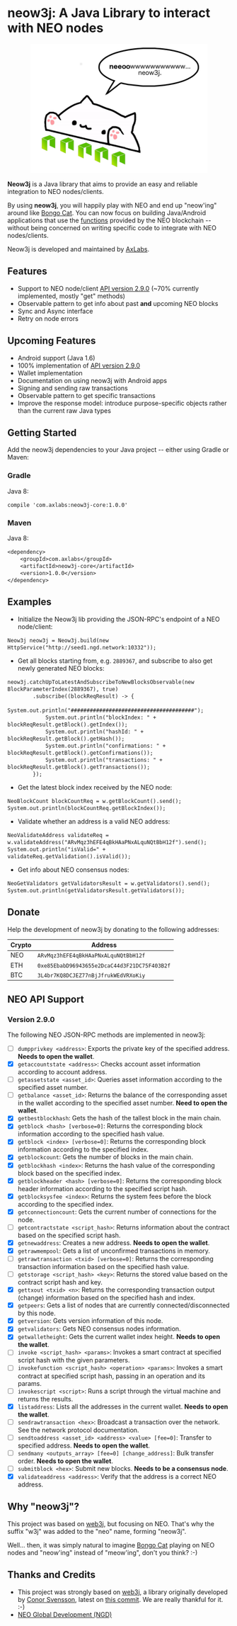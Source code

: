 # neow3j: A Java Library to interact with NEO nodes

<p align="center">
<img src="./images/bongo-cat-neow3j.png" alt="Bongo Cat Neow3j" width="400" height="291" />
</p>

**Neow3j** is a Java library that aims to provide an easy and reliable integration to NEO nodes/clients.

By using **neow3j**, you will happily play with NEO and end up "neow'ing" around like [Bongo Cat](https://knowyourmeme.com/memes/bongo-cat). You can now focus on building Java/Android applications that use the [functions](#NEO-API-Support) provided by the NEO blockchain -- without being concerned on writing specific code to integrate with NEO nodes/clients.

Neow3j is developed and maintained by [AxLabs](https://axlabs.com).

## Features

* Support to NEO node/client [API version 2.9.0](http://docs.neo.org/en-us/node/cli/2.9.0/api.html) (~70% currently implemented, mostly "get" methods)
* Observable pattern to get info about past **and** upcoming NEO blocks
* Sync and Async interface
* Retry on node errors

## Upcoming Features

* Android support (Java 1.6)
* 100% implementation of [API version 2.9.0](http://docs.neo.org/en-us/node/cli/2.9.0/api.html)
* Wallet implementation
* Documentation on using neow3j with Android apps
* Signing and sending raw transactions
* Observable pattern to get specific transactions
* Improve the response model: introduce purpose-specific objects rather than the current raw Java types

## Getting Started

Add the neow3j dependencies to your Java project -- either using Gradle or Maven:

### Gradle

Java 8:

```
compile 'com.axlabs:neow3j-core:1.0.0'
```

### Maven

Java 8:

```
<dependency>
    <groupId>com.axlabs</groupId>
    <artifactId>neow3j-core</artifactId>
    <version>1.0.0</version>
</dependency>
```

## Examples

* Initialize the Neow3j lib providing the JSON-RPC's endpoint of a NEO node/client:

```
Neow3j neow3j = Neow3j.build(new HttpService("http://seed1.ngd.network:10332"));
```

* Get all blocks starting from, e.g. `2889367`, and subscribe to also get newly generated NEO blocks:

```
neow3j.catchUpToLatestAndSubscribeToNewBlocksObservable(new BlockParameterIndex(2889367), true)
        .subscribe((blockReqResult) -> {
            System.out.println("#######################################");
            System.out.println("blockIndex: " + blockReqResult.getBlock().getIndex());
            System.out.println("hashId: " + blockReqResult.getBlock().getHash());
            System.out.println("confirmations: " + blockReqResult.getBlock().getConfirmations());
            System.out.println("transactions: " + blockReqResult.getBlock().getTransactions());
        });

```

* Get the latest block index received by the NEO node:

```
NeoBlockCount blockCountReq = w.getBlockCount().send();
System.out.println(blockCountReq.getBlockIndex());
```

* Validate whether an address is a valid NEO address:

```
NeoValidateAddress validateReq = w.validateAddress("ARvMqz3hEFE4qBkHAaPNxALquNQtBbH12f").send();
System.out.println("isValid=" + validateReq.getValidation().isValid());
```

* Get info about NEO consensus nodes:

```
NeoGetValidators getValidatorsResult = w.getValidators().send();
System.out.println(getValidatorsResult.getValidators());
```

## Donate

Help the development of neow3j by donating to the following addresses:

| Crypto   | Address                                      |
|----------|----------------------------------------------|
| NEO      | `ARvMqz3hEFE4qBkHAaPNxALquNQtBbH12f`         |
| ETH      | `0xe85EbabD96943655e2DcaC44d3F21DC75F403B2f` |
| BTC      | `3L4br7KQ8DCJEZ77nBjJfrukWEdVRXoKiy`         |

## NEO API Support

### Version 2.9.0

The following NEO JSON-RPC methods are implemented in neow3j:

- [ ] `dumpprivkey <address>`: Exports the private key of the specified address. **Needs to open the wallet**.
- [x] `getaccountstate <address>`: Checks account asset information according to account address.
- [ ] `getassetstate <asset_id>`: Queries asset information according to the specified asset number.
- [ ] `getbalance <asset_id>`: Returns the balance of the corresponding asset in the wallet according to the specified asset number. **Need to open the wallet**.
- [x] `getbestblockhash`: Gets the hash of the tallest block in the main chain.
- [x] `getblock <hash> [verbose=0]`: Returns the corresponding block information according to the specified hash value.
- [x] `getblock	<index> [verbose=0]`: Returns the corresponding block information according to the specified index.
- [x] `getblockcount`: Gets the number of blocks in the main chain.
- [x] `getblockhash <index>`: Returns the hash value of the corresponding block based on the specified index.
- [x] `getblockheader <hash> [verbose=0]`: Returns the corresponding block header information according to the specified script hash.
- [x] `getblocksysfee <index>`: Returns the system fees before the block according to the specified index.
- [x] `getconnectioncount`: Gets the current number of connections for the node.
- [ ] `getcontractstate <script_hash>`: Returns information about the contract based on the specified script hash.	
- [x] `getnewaddress`: Creates a new address. **Needs to open the wallet**.
- [x] `getrawmempool`: Gets a list of unconfirmed transactions in memory.
- [ ] `getrawtransaction <txid> [verbose=0]`: Returns the corresponding transaction information based on the specified hash value.
- [ ] `getstorage <script_hash> <key>`: Returns the stored value based on the contract script hash and key.
- [x] `gettxout <txid> <n>`: Returns the corresponding transaction output (change) information based on the specified hash and index.
- [x] `getpeers`: Gets a list of nodes that are currently connected/disconnected by this node.
- [x] `getversion`: Gets version information of this node.
- [x] `getvalidators`: Gets NEO consensus nodes information.
- [x] `getwalletheight`: Gets the current wallet index height. **Needs to open the wallet**.
- [ ] `invoke <script_hash> <params>`: Invokes a smart contract at specified script hash with the given parameters.
- [ ] `invokefunction <script_hash> <operation> <params>`: Invokes a smart contract at specified script hash, passing in an operation and its params.
- [ ] `invokescript <script>`: Runs a script through the virtual machine and returns the results.
- [x] `listaddress`: Lists all the addresses in the current wallet.	**Needs to open the wallet**.
- [ ] `sendrawtransaction <hex>`: Broadcast a transaction over the network. See the network protocol documentation.
- [ ] `sendtoaddress <asset_id> <address> <value> [fee=0]`: Transfer to specified address. **Needs to open the wallet**.
- [ ] `sendmany <outputs_array> [fee=0] [change_address]`: Bulk transfer order. **Needs to open the wallet**.
- [ ] `submitblock <hex>`: Submit new blocks. **Needs to be a consensus node**.
- [x] `validateaddress <address>`: Verify that the address is a correct NEO address.

## Why "neow3j"?

This project was based on [web3j](https://web3j.io), but focusing on NEO. That's why the suffix "w3j" was added to the "neo" name, forming "neow3j".

Well... then, it was simply natural to imagine [Bongo Cat](https://knowyourmeme.com/memes/bongo-cat) playing on NEO nodes and "neow'ing" instead of "meow'ing", don't you think? :-)

## Thanks and Credits

* This project was strongly based on [web3j](https://web3j.io),
a library originally developed by [Conor Svensson](http://conorsvensson.com), latest on [this commit](https://github.com/web3j/web3j/commit/2a259ece9736c0338fbb66b1be4c04aba0855254).
We are really thankful for it. :-)
* [NEO Global Development (NGD)](https://neo.org/team)

